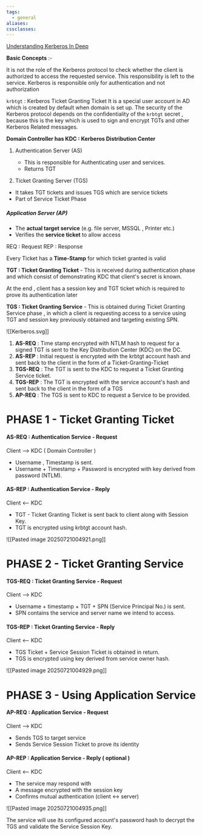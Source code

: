 ```yaml
---
tags:
  - general
aliases: 
cssclasses:
---
```

[Understanding Kerberos In Deep](https://www.vaadata.com/blog/what-is-kerberos-kerberos-authentication-explained/)

**Basic Concepts** :-

It is not the role of the Kerberos protocol to check whether the client is authorized to access the requested service. This responsibility is left to the service.
Kerberos is responsible only for authentication and not authorization

`krbtgt` : Kerberos Ticket Granting Ticket 
It is a special user account in AD which is created by default when domain is set up.
The security of the Kerberos protocol depends on the confidentiality of the `krbtgt` secret , because this is the key which is used to sign and encrypt TGTs and other Kerberos Related messages.

**Domain Controller has KDC : Kerberos Distribution Center**
1. Authentication Server (AS)
   - This is responsible for Authenticating user and services.
   - Returns TGT 

2. Ticket Granting Server (TGS)
  - It takes TGT tickets and issues TGS which are service tickets
   - Part of Service Ticket Phase
##### Application Server (AP)

- The **actual target service** (e.g. file server, MSSQL , Printer etc.)
- Verifies the **service ticket** to allow access

REQ : Request
REP : Response

Every Ticket has a **Time-Stamp** for which ticket granted is valid

**TGT : Ticket Granting Ticket** - This is received during authentication phase and which consist of demonstrating KDC that client's secret is known.

At the end , client has a session key and TGT ticket which is required to prove its authentication later

**TGS : Ticket Granting Service**  - This is obtained during Ticket Granting Service phase , in which a client is requesting access to a service using TGT and session key previously obtained and targeting existing SPN.

![[Kerberos.svg]]


1. **AS-REQ** : Time stamp encrypted with NTLM hash to request for a signed TGT is sent to the Key Distribution Center (KDC) on the DC.
2. **AS-REP** : Initial request is encrypted with the krbtgt account hash and sent back to the client in the form of a Ticket-Granting-Ticket
3. **TGS-REQ** : The TGT is sent to the KDC to request a Ticket Granting Service ticket.
4. **TGS-REP** : The TGT is encrypted with the service account's hash and sent back to the client in the form of a TGS
5. **AP-REQ** : The TGS is sent to KDC to request a Service to be provided.

# PHASE 1 - Ticket Granting Ticket 
#### AS-REQ : Authentication Service - Request 
Client --> KDC ( Domain Controller )

- Username , Timestamp is sent.
- Username + Timestamp + Password is encrypted with key derived from password (NTLM).

#### AS-REP : Authentication Service - Reply
Client <-- KDC

- TGT - Ticket Granting Ticket is sent back to client along with Session Key.
- TGT is encrypted using krbtgt account hash.

![[Pasted image 20250721004921.png]]
# PHASE 2 - Ticket Granting Service

#### TGS-REQ : Ticket Granting Service - Request
Client --> KDC

- Username + timestamp +  TGT + SPN (Service Principal No.) is sent.
- SPN contains the service and server name we intend to access.

#### TGS-REP : Ticket Granting Service - Reply
Client <-- KDC

 - TGS Ticket + Service Session Ticket is obtained in return.
 - TGS is encrypted using key derived from service owner hash.

![[Pasted image 20250721004929.png]]
# PHASE 3 - Using Application Service

#### AP-REQ : Application Service - Request
Client --> KDC 

- Sends TGS to target service 
- Sends Service Session Ticket to prove its identity

#### AP-REP : Application Service - Reply ( optional )
Client <-- KDC

- The service may respond with
- A message encrypted with the session key
- Confirms mutual authentication (client ↔ server)


![[Pasted image 20250721004935.png]]

The service will use its configured account's password hash to decrypt the TGS and validate the Service Session Key.


